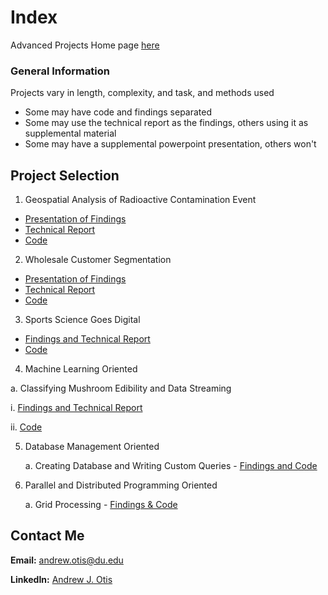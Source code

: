# Index
Advanced Projects Home page [here](https://github.com/JAMPS657/Advanced_Programming_Projects)

### General Information
Projects vary in length, complexity, and task, and methods used
- Some may have code and findings separated
- Some may use the technical report as the findings, others using it as supplemental material
- Some may have a supplemental powerpoint presentation, others won't

## Project Selection

1. Geospatial Analysis of Radioactive Contamination Event 
- [Presentation of Findings](https://github.com/JAMPS657/Advanced_Programming_Projects/blob/main/Projects/Geospatial%20Analysis%20of%20Radioactive%20Contamination%20Event/final_project_presentation.pdf)
- [Technical Report](https://github.com/JAMPS657/Advanced_Programming_Projects/blob/main/Projects/Geospatial%20Analysis%20of%20Radioactive%20Contamination%20Event/final_project_writeup.pdf)
- [Code](https://github.com/JAMPS657/Advanced_Programming_Projects/blob/main/Projects/Geospatial%20Analysis%20of%20Radioactive%20Contamination%20Event/final_project_code_(final).ipynb)

2. Wholesale Customer Segmentation 
- [Presentation of Findings](https://github.com/JAMPS657/Advanced_Programming_Projects/blob/main/Projects/Wholesale%20Customer%20Segmentation/DS_captsone_midterm_presentation(final).pdf)
- [Technical Report](https://github.com/JAMPS657/Advanced_Programming_Projects/blob/main/Projects/Wholesale%20Customer%20Segmentation/midterm_project_writeup(final).pdf)
- [Code](https://github.com/JAMPS657/Advanced_Programming_Projects/blob/main/Projects/Wholesale%20Customer%20Segmentation/wholesale_customer_segmentation(final).ipynb)

3. Sports Science Goes Digital 
- [Findings and Technical Report](https://github.com/JAMPS657/Advanced_Programming_Projects/blob/main/Projects/Sports%20Science%20Goes%20Digital/Writeup_final_project_ds_tools_II.pdf)
- [Code](https://github.com/JAMPS657/Advanced_Programming_Projects/blob/main/Projects/Sports%20Science%20Goes%20Digital/Analysis%20of%20Rocket%20League%20Replay%20Metrics.ipynb)

4. Machine Learning Oriented

a. Classifying Mushroom Edibility and Data Streaming

   i. [Findings and Technical Report](https://github.com/JAMPS657/Advanced_Programming_Projects/blob/main/Projects/Mushroom%20Edibility%20and%20Data%20Streaming/Assignment2_writeup_rd.pdf)

   ii. [Code](https://github.com/JAMPS657/Advanced_Programming_Projects/blob/main/Projects/Mushroom%20Edibility%20and%20Data%20Streaming/Assignment2_notebook_final.ipynb)

5. Database Management Oriented

   a. Creating Database and Writing Custom Queries - [Findings and Code]()

6. Parallel and Distributed Programming Oriented

   a. Grid Processing - [Findings & Code](https://github.com/JAMPS657/Advanced_Programming_Projects/blob/main/Projects/Grid%20Processing%20for%20Parallel%20and%20Distributed%20Networks/Grid_Processing_Geographic_Data_with_Apache_Spark_RDDs.ipynb)

## Contact Me
**Email:** andrew.otis@du.edu

**LinkedIn:** [Andrew J. Otis](https://www.linkedin.com/in/andrew-james-otis/)
